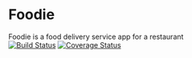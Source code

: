 # Foodie
Foodie is a food delivery service app for a restaurant  
[![Build Status](https://travis-ci.org/mimipeshy/Foodie.svg?branch=master)](https://travis-ci.org/mimipeshy/Foodie)
[![Coverage Status](https://coveralls.io/repos/github/mimipeshy/Foodie/badge.svg)](https://coveralls.io/github/mimipeshy/Foodie)


   


